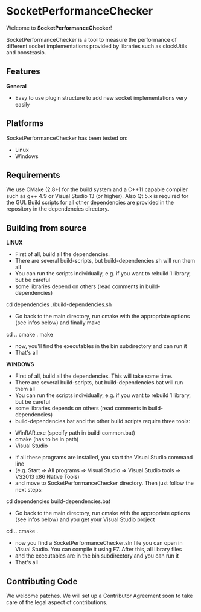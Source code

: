 
# SocketPerformanceChecker #

Welcome to **SocketPerformanceChecker**!

SocketPerformanceChecker is a tool to measure the performance of different socket implementations provided by libraries such as clockUtils and boost::asio.

## Features ##
 
**General**

 * Easy to use plugin structure to add new socket implementations very easily

## Platforms ##

SocketPerformanceChecker has been tested on:

 * Linux
 * Windows

## Requirements ##

We use CMake (2.8+) for the build system and a C++11 capable compiler such as g++ 4.9 or Visual Studio 13 (or higher). Also Qt 5.x is required for the GUI. Build scripts for all other dependencies are provided in the repository in the dependencies directory.

## Building from source ##

**LINUX**

 * First of all, build all the dependencies.
 * There are several build-scripts, but build-dependencies.sh will run them all
 * You can run the scripts individually, e.g. if you want to rebuild 1 library, but be careful
 * some libraries depend on others (read comments in build-dependencies)

cd dependencies
./build-dependencies.sh

 * Go back to the main directory, run cmake with the appropriate options (see infos below) and finally make

cd ..
cmake .
make

 * now, you'll find the executables in the bin subdirectory and can run it
 * That's all

**WINDOWS**

 * First of all, build all the dependencies. This will take some time.
 * There are several build-scripts, but build-dependencies.bat will run them all
 * You can run the scripts individually, e.g. if you want to rebuild 1 library, but be careful
 * some libraries depends on others (read comments in build-dependencies)
 * build-dependencies.bat and the other build scripts require three tools:
	
 - WinRAR.exe (specify path in build-common.bat)
 - cmake (has to be in path)
 - Visual Studio
		
 * If all these programs are installed, you start the Visual Studio command line
 * (e.g. Start => All programs => Visual Studio => Visual Studio tools => VS2013 x86 Native Tools)
 * and move to SocketPerformanceChecker directory. Then just follow the next steps:

cd dependencies
build-dependencies.bat

 * Go back to the main directory, run cmake with the appropriate options (see infos below) and you get your Visual Studio project

cd ..
cmake .

 * now you find a SocketPerformanceChecker.sln file you can open in Visual Studio. You can compile it using F7. After this, all library files
 * and the executables are in the bin subdirectory and you can run it
 * That's all

## Contributing Code ##

We welcome patches. We will set up a Contributor Agreement soon to take care of the legal aspect of contributions.

